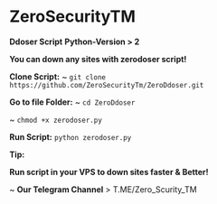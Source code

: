 # ZeroSecurityTM
**Ddoser Script**
**Python-Version > 2**

**You can down any sites with zerodoser script!**

**Clone Script:**
~ `git clone https://github.com/ZeroSecurityTm/ZeroDdoser.git`

**Go to file Folder:**
~ `cd ZeroDdoser`

~ `chmod +x zerodoser.py`

**Run Script:**
`python zerodoser.py`

**Tip:**

**Run script in your VPS to down sites faster & Better!**

~ **Our Telegram Channel** > T.ME/Zero_Scurity_TM
